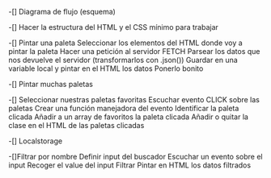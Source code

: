 -[] Diagrama de flujo (esquema)

-[] Hacer la estructura del HTML y el CSS mínimo para trabajar

-[] Pintar una paleta
Seleccionar los elementos del HTML donde voy a pintar la paleta
Hacer una petición al servidor FETCH
Parsear los datos que nos devuelve el servidor (transformarlos con .json())
Guardar en una variable local y pintar en el HTML los datos
Ponerlo bonito

-[] Pintar muchas paletas

-[] Seleccionar nuestras paletas favoritas
Escuchar evento CLICK sobre las paletas
Crear una función manejadora del evento
Identificar la paleta clicada
Añadir a un array de favoritos la paleta clicada
Añadir o quitar la clase en el HTML de las paletas clicadas

-[] Localstorage

-[]Filtrar por nombre
Definir input del buscador
Escuchar un evento sobre el input
Recoger el value del input
Filtrar
Pintar en HTML los datos filtrados
